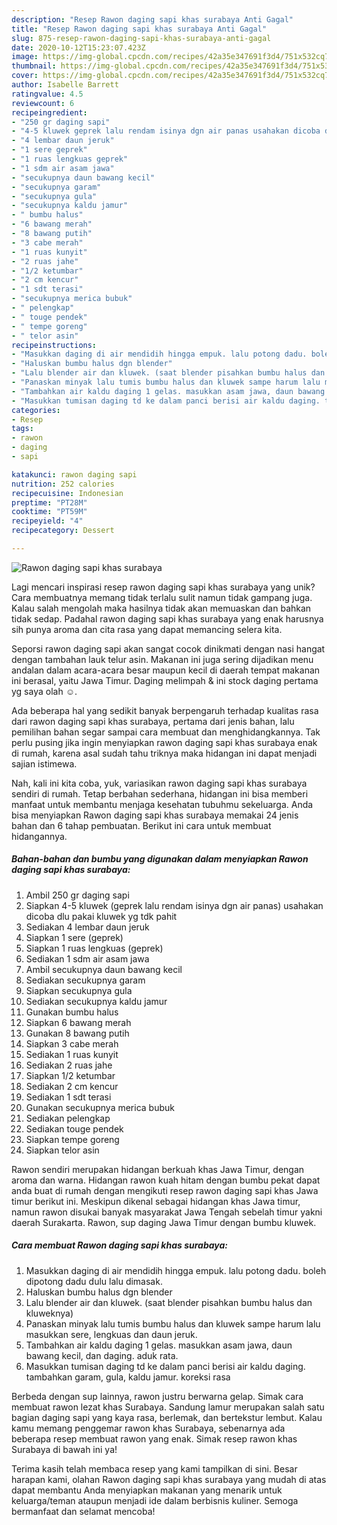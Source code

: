 ```yaml
---
description: "Resep Rawon daging sapi khas surabaya Anti Gagal"
title: "Resep Rawon daging sapi khas surabaya Anti Gagal"
slug: 875-resep-rawon-daging-sapi-khas-surabaya-anti-gagal
date: 2020-10-12T15:23:07.423Z
image: https://img-global.cpcdn.com/recipes/42a35e347691f3d4/751x532cq70/rawon-daging-sapi-khas-surabaya-foto-resep-utama.jpg
thumbnail: https://img-global.cpcdn.com/recipes/42a35e347691f3d4/751x532cq70/rawon-daging-sapi-khas-surabaya-foto-resep-utama.jpg
cover: https://img-global.cpcdn.com/recipes/42a35e347691f3d4/751x532cq70/rawon-daging-sapi-khas-surabaya-foto-resep-utama.jpg
author: Isabelle Barrett
ratingvalue: 4.5
reviewcount: 6
recipeingredient:
- "250 gr daging sapi"
- "4-5 kluwek geprek lalu rendam isinya dgn air panas usahakan dicoba dlu pakai kluwek yg tdk pahit"
- "4 lembar daun jeruk"
- "1 sere geprek"
- "1 ruas lengkuas geprek"
- "1 sdm air asam jawa"
- "secukupnya daun bawang kecil"
- "secukupnya garam"
- "secukupnya gula"
- "secukupnya kaldu jamur"
- " bumbu halus"
- "6 bawang merah"
- "8 bawang putih"
- "3 cabe merah"
- "1 ruas kunyit"
- "2 ruas jahe"
- "1/2 ketumbar"
- "2 cm kencur"
- "1 sdt terasi"
- "secukupnya merica bubuk"
- " pelengkap"
- " touge pendek"
- " tempe goreng"
- " telor asin"
recipeinstructions:
- "Masukkan daging di air mendidih hingga empuk. lalu potong dadu. boleh dipotong dadu dulu lalu dimasak."
- "Haluskan bumbu halus dgn blender"
- "Lalu blender air dan kluwek. (saat blender pisahkan bumbu halus dan kluweknya)"
- "Panaskan minyak lalu tumis bumbu halus dan kluwek sampe harum lalu masukkan sere, lengkuas dan daun jeruk."
- "Tambahkan air kaldu daging 1 gelas. masukkan asam jawa, daun bawang kecil, dan daging. aduk rata."
- "Masukkan tumisan daging td ke dalam panci berisi air kaldu daging. tambahkan garam, gula, kaldu jamur. koreksi rasa"
categories:
- Resep
tags:
- rawon
- daging
- sapi

katakunci: rawon daging sapi 
nutrition: 252 calories
recipecuisine: Indonesian
preptime: "PT28M"
cooktime: "PT59M"
recipeyield: "4"
recipecategory: Dessert

---
```



![Rawon daging sapi khas surabaya](https://img-global.cpcdn.com/recipes/42a35e347691f3d4/751x532cq70/rawon-daging-sapi-khas-surabaya-foto-resep-utama.jpg)

Lagi mencari inspirasi resep rawon daging sapi khas surabaya yang unik? Cara membuatnya memang tidak terlalu sulit namun tidak gampang juga. Kalau salah mengolah maka hasilnya tidak akan memuaskan dan bahkan tidak sedap. Padahal rawon daging sapi khas surabaya yang enak harusnya sih punya aroma dan cita rasa yang dapat memancing selera kita.

Seporsi rawon daging sapi akan sangat cocok dinikmati dengan nasi hangat dengan tambahan lauk telur asin. Makanan ini juga sering dijadikan menu andalan dalam acara-acara besar maupun kecil di daerah tempat makanan ini berasal, yaitu Jawa Timur. Daging melimpah &amp; ini stock daging pertama yg saya olah ☺.

Ada beberapa hal yang sedikit banyak berpengaruh terhadap kualitas rasa dari rawon daging sapi khas surabaya, pertama dari jenis bahan, lalu pemilihan bahan segar sampai cara membuat dan menghidangkannya. Tak perlu pusing jika ingin menyiapkan rawon daging sapi khas surabaya enak di rumah, karena asal sudah tahu triknya maka hidangan ini dapat menjadi sajian istimewa.


Nah, kali ini kita coba, yuk, variasikan rawon daging sapi khas surabaya sendiri di rumah. Tetap berbahan sederhana, hidangan ini bisa memberi manfaat untuk membantu menjaga kesehatan tubuhmu sekeluarga. Anda bisa menyiapkan Rawon daging sapi khas surabaya memakai 24 jenis bahan dan 6 tahap pembuatan. Berikut ini cara untuk membuat hidangannya.

<!--inarticleads1-->

##### Bahan-bahan dan bumbu yang digunakan dalam menyiapkan Rawon daging sapi khas surabaya:

1. Ambil 250 gr daging sapi
1. Siapkan 4-5 kluwek (geprek lalu rendam isinya dgn air panas) usahakan dicoba dlu pakai kluwek yg tdk pahit
1. Sediakan 4 lembar daun jeruk
1. Siapkan 1 sere (geprek)
1. Siapkan 1 ruas lengkuas (geprek)
1. Sediakan 1 sdm air asam jawa
1. Ambil secukupnya daun bawang kecil
1. Sediakan secukupnya garam
1. Siapkan secukupnya gula
1. Sediakan secukupnya kaldu jamur
1. Gunakan  bumbu halus
1. Siapkan 6 bawang merah
1. Gunakan 8 bawang putih
1. Siapkan 3 cabe merah
1. Sediakan 1 ruas kunyit
1. Sediakan 2 ruas jahe
1. Siapkan 1/2 ketumbar
1. Sediakan 2 cm kencur
1. Sediakan 1 sdt terasi
1. Gunakan secukupnya merica bubuk
1. Sediakan  pelengkap
1. Sediakan  touge pendek
1. Siapkan  tempe goreng
1. Siapkan  telor asin


Rawon sendiri merupakan hidangan berkuah khas Jawa Timur, dengan aroma dan warna. Hidangan rawon kuah hitam dengan bumbu pekat dapat anda buat di rumah dengan mengikuti resep rawon daging sapi khas Jawa timur berikut ini. Meskipun dikenal sebagai hidangan khas Jawa timur, namun rawon disukai banyak masyarakat Jawa Tengah sebelah timur yakni daerah Surakarta. Rawon, sup daging Jawa Timur dengan bumbu kluwek. 

<!--inarticleads2-->

##### Cara membuat Rawon daging sapi khas surabaya:

1. Masukkan daging di air mendidih hingga empuk. lalu potong dadu. boleh dipotong dadu dulu lalu dimasak.
1. Haluskan bumbu halus dgn blender
1. Lalu blender air dan kluwek. (saat blender pisahkan bumbu halus dan kluweknya)
1. Panaskan minyak lalu tumis bumbu halus dan kluwek sampe harum lalu masukkan sere, lengkuas dan daun jeruk.
1. Tambahkan air kaldu daging 1 gelas. masukkan asam jawa, daun bawang kecil, dan daging. aduk rata.
1. Masukkan tumisan daging td ke dalam panci berisi air kaldu daging. tambahkan garam, gula, kaldu jamur. koreksi rasa


Berbeda dengan sup lainnya, rawon justru berwarna gelap. Simak cara membuat rawon lezat khas Surabaya. Sandung lamur merupakan salah satu bagian daging sapi yang kaya rasa, berlemak, dan bertekstur lembut. Kalau kamu memang penggemar rawon khas Surabaya, sebenarnya ada beberapa resep membuat rawon yang enak. Simak resep rawon khas Surabaya di bawah ini ya! 

Terima kasih telah membaca resep yang kami tampilkan di sini. Besar harapan kami, olahan Rawon daging sapi khas surabaya yang mudah di atas dapat membantu Anda menyiapkan makanan yang menarik untuk keluarga/teman ataupun menjadi ide dalam berbisnis kuliner. Semoga bermanfaat dan selamat mencoba!
